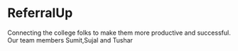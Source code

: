 # ReferralUp
Connecting the college folks to make them more productive and successful.
Our team members Sumit,Sujal and Tushar

